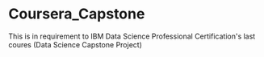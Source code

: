 # Coursera_Capstone
This is in requirement to IBM Data Science Professional Certification's last coures (Data Science Capstone Project)
